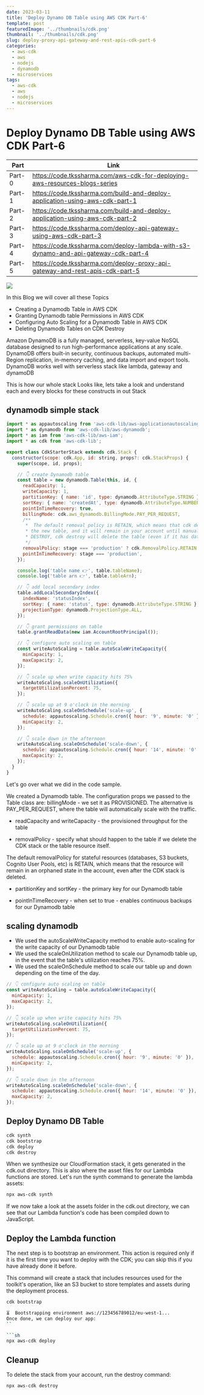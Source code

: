 ```yaml
---
date: 2023-03-11
title: 'Deploy Dynamo DB Table using AWS CDK Part-6'
template: post
featuredImage: '../thumbnails/cdk.png'
thumbnail: '../thumbnails/cdk.png'
slug: deploy-proxy-api-gateway-and-rest-apis-cdk-part-6
categories:
  - aws-cdk
  - aws
  - nodejs
  - dynamodb
  - microservices
tags:
  - aws-cdk
  - aws
  - nodejs
  - microservices
---
```


# Deploy Dynamo DB Table using AWS CDK Part-6

| Part   | Link                                                                          |
| ------ | ----------------------------------------------------------------------------- |
| Part-0 | https://code.tkssharma.com/aws-cdk-for-deploying-aws-resources-blogs-series        |
| Part-1 | https://code.tkssharma.com/build-and-deploy-application-using-aws-cdk-part-1       |
| Part-2 | https://code.tkssharma.com/build-and-deploy-application-using-aws-cdk-part-2       |
| Part-3 | https://code.tkssharma.com/deploy-api-gateway-using-aws-cdk-part-3                 |
| Part-4 | https://code.tkssharma.com/deploy-lambda-with-s3-dynamo-and-api-gateway-cdk-part-4 |
| Part-5 | https://code.tkssharma.com/deploy-proxy-api-gateway-and-rest-apis-cdk-part-5       |

![](https://i.ytimg.com/vi/h_gRGRbOjJ8/maxresdefault.jpg)

In this Blog we will cover all these Topics

- Creating a Dynamodb Table in AWS CDK
- Granting Dynamodb table Permissions in AWS CDK
- Configuring Auto Scaling for a Dynamodb Table in AWS CDK
- Deleting Dynamodb Tables on CDK Destroy

Amazon DynamoDB is a fully managed, serverless, key-value NoSQL database designed to run high-performance applications at any scale. DynamoDB offers built-in security, continuous backups, automated multi-Region replication, in-memory caching, and data import and export tools.
DynamoDB works well with serverless stack like lambda, gateway and dynamoDB

This is how our whole stack Looks like, lets take a look and understand each and every blocks for these constructs in out Stack

## dynamodb simple stack

```javascript
import * as appautoscaling from 'aws-cdk-lib/aws-applicationautoscaling';
import * as dynamodb from 'aws-cdk-lib/aws-dynamodb';
import * as iam from 'aws-cdk-lib/aws-iam';
import * as cdk from 'aws-cdk-lib';

export class CdkStarterStack extends cdk.Stack {
  constructor(scope: cdk.App, id: string, props?: cdk.StackProps) {
    super(scope, id, props);

    // 👇 create Dynamodb table
    const table = new dynamodb.Table(this, id, {
      readCapacity: 1,
      writeCapacity: 1,
      partitionKey: { name: 'id', type: dynamodb.AttributeType.STRING },
      sortKey: { name: 'createdAt', type: dynamodb.AttributeType.NUMBER },
      pointInTimeRecovery: true,
      billingMode: cdk.aws_dynamodb.BillingMode.PAY_PER_REQUEST,
      /**
       *  The default removal policy is RETAIN, which means that cdk destroy will not attempt to delete
       * the new table, and it will remain in your account until manually deleted. By setting the policy to
       * DESTROY, cdk destroy will delete the table (even if it has data in it)
       */
      removalPolicy: stage === 'production' ? cdk.RemovalPolicy.RETAIN : cdk.RemovalPolicy.DESTROY,
      pointInTimeRecovery: stage === 'production',
    });

    console.log('table name 👉', table.tableName);
    console.log('table arn 👉', table.tableArn);

    // 👇 add local secondary index
    table.addLocalSecondaryIndex({
      indexName: 'statusIndex',
      sortKey: { name: 'status', type: dynamodb.AttributeType.STRING },
      projectionType: dynamodb.ProjectionType.ALL,
    });

    // 👇 grant permissions on table
    table.grantReadData(new iam.AccountRootPrincipal());

    // 👇 configure auto scaling on table
    const writeAutoScaling = table.autoScaleWriteCapacity({
      minCapacity: 1,
      maxCapacity: 2,
    });

    // 👇 scale up when write capacity hits 75%
    writeAutoScaling.scaleOnUtilization({
      targetUtilizationPercent: 75,
    });

    // 👇 scale up at 9 o'clock in the morning
    writeAutoScaling.scaleOnSchedule('scale-up', {
      schedule: appautoscaling.Schedule.cron({ hour: '9', minute: '0' }),
      minCapacity: 2,
    });

    // 👇 scale down in the afternoon
    writeAutoScaling.scaleOnSchedule('scale-down', {
      schedule: appautoscaling.Schedule.cron({ hour: '14', minute: '0' }),
      maxCapacity: 2,
    });
  }
}
```

Let's go over what we did in the code sample.

We created a Dynamodb table. The configuration props we passed to the Table class are:
billingMode - we set it as PROVISIONED. The alternative is PAY_PER_REQUEST, where the table will automatically scale with the traffic.

- readCapacity and writeCapacity - the provisioned throughput for the table

- removalPolicy - specify what should happen to the table if we delete the CDK stack or the table resource itself.

The default removalPolicy for stateful resources (databases, S3 buckets, Cognito User Pools, etc) is RETAIN, which means that the resource will remain in an orphaned state in the account, even after the CDK stack is deleted.

- partitionKey and sortKey - the primary key for our Dynamodb table

- pointInTimeRecovery - when set to true - enables continuous backups for our Dynamodb table

## scaling dynamodb

- We used the autoScaleWriteCapacity method to enable auto-scaling for the write capacity of our Dynamodb table
- We used the scaleOnUtilization method to scale our Dynamodb table up, in the event that the table's utilization reaches 75%.
- We used the scaleOnSchedule method to scale our table up and down depending on the
  time of the day.

```javascript
// 👇 configure auto scaling on table
const writeAutoScaling = table.autoScaleWriteCapacity({
  minCapacity: 1,
  maxCapacity: 2,
});

// 👇 scale up when write capacity hits 75%
writeAutoScaling.scaleOnUtilization({
  targetUtilizationPercent: 75,
});

// 👇 scale up at 9 o'clock in the morning
writeAutoScaling.scaleOnSchedule('scale-up', {
  schedule: appautoscaling.Schedule.cron({ hour: '9', minute: '0' }),
  minCapacity: 2,
});

// 👇 scale down in the afternoon
writeAutoScaling.scaleOnSchedule('scale-down', {
  schedule: appautoscaling.Schedule.cron({ hour: '14', minute: '0' }),
  maxCapacity: 2,
});
```

## Deploy Dynamo DB Table

```sh
cdk synth
cdk bootstrap
cdk deploy
cdk destroy

```

When we synthesize our CloudFormation stack, it gets generated in the cdk.out directory. This is also where the asset files for our Lambda functions are stored.
Let's run the synth command to generate the lambda assets:

```sh
npx aws-cdk synth
```

If we now take a look at the assets folder in the cdk.out directory, we can see that our Lambda function's code has been compiled down to JavaScript.

## Deploy the Lambda function

The next step is to bootstrap an environment. This action is required only if it is the first time you want to deploy with the CDK; you can skip this if you have already done it before.

This command will create a stack that includes resources used for the toolkit's operation, like an S3 bucket to store templates and assets during the deployment process.

````sh
cdk bootstrap

⏳  Bootstrapping environment aws://123456789012/eu-west-1...
Once done, we can deploy our app:
``

```sh
npx aws-cdk deploy
````

## Cleanup

To delete the stack from your account, run the destroy command:

```sh
npx aws-cdk destroy
```
